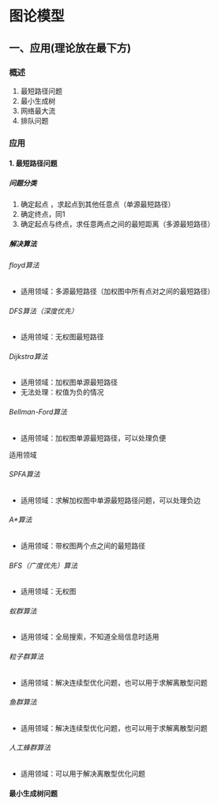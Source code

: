 # 图论模型

## 一、应用(理论放在最下方)

### 概述

1. 最短路径问题
2. 最小生成树
3. 网络最大流
4. 排队问题

### 应用

#### 1. 最短路径问题

##### 问题分类

1. 确定起点 ，求起点到其他任意点（单源最短路径）
2. 确定终点，同1
3. 确定起点与终点，求任意两点之间的最短距离（多源最短路径）

##### 解决算法



###### floyd算法

- 适用领域：多源最短路径（加权图中所有点对之间的最短路径）

###### DFS算法（深度优先）

- 适用领域：无权图最短路径

###### Dijkstra算法

- 适用领域：加权图单源最短路径 
- 无法处理：权值为负的情况

###### Bellman-Ford算法

- 适用领域：加权图单源最短路径，可以处理负便

适用领域

###### SPFA算法

- 适用领域：求解加权图中单源最短路径问题，可以处理负边

###### A*算法

- 适用领域：带权图两个点之间的最短路径

###### BFS（广度优先）算法

- 适用领域：无权图

###### 蚁群算法

- 适用领域：全局搜索，不知道全局信息时适用

###### 粒子群算法

- 适用领域：解决连续型优化问题，也可以用于求解离散型问题

###### 鱼群算法

- 适用领域：解决连续型优化问题，也可以用于求解离散型问题

###### 人工蜂群算法

- 适用领域：可以用于解决离散型优化问题

#### 最小生成树问题







